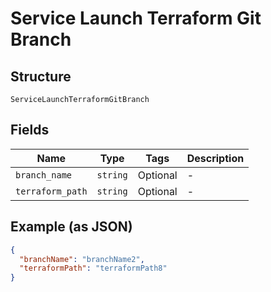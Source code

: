 
# Service Launch Terraform Git Branch

## Structure

`ServiceLaunchTerraformGitBranch`

## Fields

| Name | Type | Tags | Description |
|  --- | --- | --- | --- |
| `branch_name` | `string` | Optional | - |
| `terraform_path` | `string` | Optional | - |

## Example (as JSON)

```json
{
  "branchName": "branchName2",
  "terraformPath": "terraformPath8"
}
```

